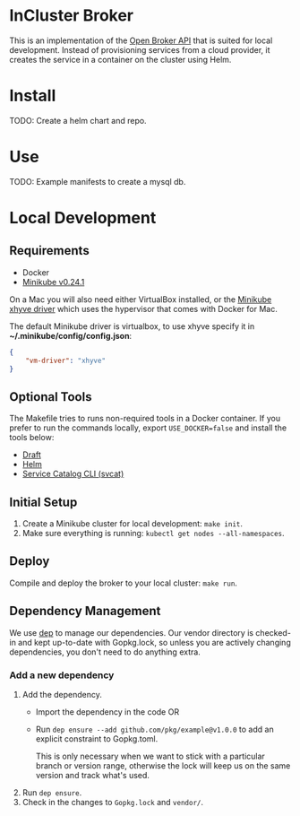 # InCluster Broker

This is an implementation of the [Open Broker API](https://openbrokerapi.org)
that is suited for local development. Instead of provisioning services
from a cloud provider, it creates the service in a container on the cluster using Helm.

# Install
TODO: Create a helm chart and repo.

# Use
TODO: Example manifests to create a mysql db.

# Local Development

## Requirements

* Docker
* [Minikube v0.24.1](https://github.com/kubernetes/minikube/releases/tag/v0.24.1)

On a Mac you will also need either VirtualBox installed,
or the [Minikube xhyve driver](https://github.com/kubernetes/minikube/blob/master/docs/drivers.md#xhyve-driver)
which uses the hypervisor that comes with Docker for Mac.

The default Minikube driver is virtualbox, to use xhyve specify it in
**~/.minikube/config/config.json**:

```json
{
    "vm-driver": "xhyve"
}
```

## Optional Tools
The Makefile tries to runs non-required tools in a Docker container. If you prefer to run
the commands locally, export `USE_DOCKER=false` and install the tools below:

* [Draft](https://draft.sh)
* [Helm](https://helm.sh)
* [Service Catalog CLI (svcat)](https://github.com/kubernetes-incubator/service-catalog/cmd/svcat)


## Initial Setup

1. Create a Minikube cluster for local development: `make init`.
2. Make sure everything is running: `kubectl get nodes --all-namespaces`.

## Deploy

Compile and deploy the broker to your local cluster: `make run`.

## Dependency Management

We use [dep](https://golang.github.io/dep) to manage our dependencies. Our vendor
directory is checked-in and kept up-to-date with Gopkg.lock, so unless you are
actively changing dependencies, you don't need to do anything extra.

### Add a new dependency

1. Add the dependency.
    * Import the dependency in the code OR
    * Run `dep ensure --add github.com/pkg/example@v1.0.0` to add an explicit constraint
       to Gopkg.toml.
       
       This is only necessary when we want to stick with a particular branch
       or version range, otherwise the lock will keep us on the same version and track what's used.
2. Run `dep ensure`.
3. Check in the changes to `Gopkg.lock` and `vendor/`.
